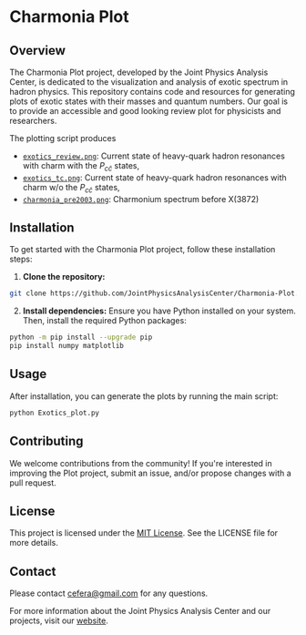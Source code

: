 # Charmonia Plot

## Overview

The Charmonia Plot project, developed by the Joint Physics Analysis Center, is dedicated to the visualization and analysis of exotic spectrum in hadron physics.
This repository contains code and resources for generating plots of exotic states with their masses and quantum numbers.
Our goal is to provide an accessible and good looking review plot for physicists and researchers.

The plotting script produces
- [`exotics_review.png`](https://jointphysicsanalysiscenter.github.io/Charmonia-Plot/exotics_review.png): Current state of heavy-quark hadron resonances with charm with the $P_{c\bar{c}}$ states,
- [`exotics_tc.png`](https://jointphysicsanalysiscenter.github.io/Charmonia-Plot/exotics_tc.png): Current state of heavy-quark hadron resonances with charm w/o the $P_{c\bar{c}}$ states, 
- [`charmonia_pre2003.png`](https://jointphysicsanalysiscenter.github.io/Charmonia-Plot/charmonia_pre2003.png): Charmonium spectrum before X(3872)

## Installation

To get started with the Charmonia Plot project, follow these installation steps:

1. **Clone the repository:**
```bash
git clone https://github.com/JointPhysicsAnalysisCenter/Charmonia-Plot.git
```

2. **Install dependencies:**
   Ensure you have Python installed on your system. Then, install the required Python packages:
```bash
python -m pip install --upgrade pip
pip install numpy matplotlib
```

## Usage

After installation, you can generate the plots by running the main script:

```bash
python Exotics_plot.py
```

## Contributing

We welcome contributions from the community! If you're interested in improving the Plot project, submit an issue, and/or propose changes with a pull request.

## License

This project is licensed under the [MIT License](LICENSE). See the LICENSE file for more details.

## Contact

Please contact [cefera@gmail.com](mailto:cefera@gmail.com) for any questions.

For more information about the Joint Physics Analysis Center and our projects, visit our [website](https://www.jpac-physics.org/).
